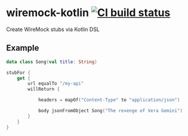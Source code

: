 wiremock-kotlin [![CI build status](https://github.com/skrapeit/wiremock-kotlin/workflows/CI/badge.svg)](https://github.com/skrapeit/wiremock-kotlin/actions?query=workflow%3ACI)
===============

Create WireMock stubs via Kotlin DSL 

## Example

```kotlin
data class Song(val title: String)

stubFor {
    get {
        url equalTo "/my-api"
        willReturn {

            headers = mapOf("Content-Type" to "application/json")

            body jsonFromObject Song("The revenge of Vera Gemini")
        }
    }
}
```
